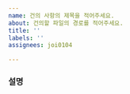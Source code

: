 ```yaml
---
name: 건의 사항의 제목을 적어주세요.
about: 건의할 파일의 경로를 적어주세요.
title: ''
labels: ''
assignees: joi0104

---
```


### 설명

<!--건의 내용을 적어주세요. -->

